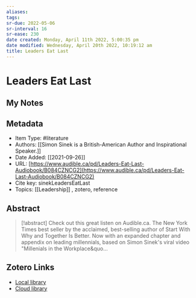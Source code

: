 ```yaml
---
aliases: 
tags: 
sr-due: 2022-05-06
sr-interval: 16
sr-ease: 230
date created: Monday, April 11th 2022, 5:00:35 pm
date modified: Wednesday, April 20th 2022, 10:19:12 am
title: Leaders Eat Last
---
```


# Leaders Eat Last

## My Notes

## Metadata

* Item Type: #literature
* Authors: [[Simon Sinek is a British-American Author and Inspirational Speaker.]]
* Date Added: [[2021-09-26]]
* URL: [https://www.audible.ca/pd/Leaders-Eat-Last-Audiobook/B084CZNCG2](https://www.audible.ca/pd/Leaders-Eat-Last-Audiobook/B084CZNCG2)
* Cite key: sinekLeadersEatLast
* Topics: [[Leadership]]
, zotero, reference

## Abstract

> [!abstract] Check out this great listen on Audible.ca. The New York Times best seller by the acclaimed, best-selling author of Start With Why and Together Is Better. Now with an expanded chapter and appendix on leading millennials, based on Simon Sinek's viral video "Millenials in the Workplace&quo…

## Zotero Links

* [Local library](zotero://select/items/3_RTQCV5SJ)
* [Cloud library](http://zotero.org/groups/4474540/items/RTQCV5SJ)
